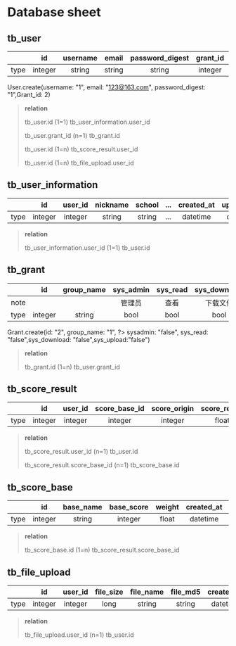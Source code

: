 # Database sheet

## tb_user

|      |   id    | username | email  | password_digest | grant_id | created_at | updated_at |
| :--: | :-----: | :------: | :----: | :-------------: | :------: | :--------: | :--------: |
| type | integer |  string  | string |     string      | integer  |  datetime  |  datetime  |

User.create(username: "1", email: "123@163.com", password_digest: "1",Grant_id: 2)

> **relation**
>
> tb_user.id (1=1) tb_user_information.user_id
>
> tb_user.grant_id (n=1) tb_grant.id
>
> tb_user.id (1=n) tb_score_result.user_id
>
> tb_user.id (1=n) tb_file_upload.user_id

## tb_user_information

|      |   id    | user_id | nickname | school | ...  | created_at | updated_at |
| :--: | :-----: | :-----: | :------: | :----: | :--: | :--------: | :--------: |
| type | integer | integer |  string  | string | ...  |  datetime  |  datetime  |

> **relation**
>
> tb_user_information.user_id (1=1) tb_user.id

## tb_grant

|      |   id    | group_name | sys_admin | sys_read | sys_download | sys_upload | ...  | created_at | updated_at |
| :--: | :-----: | :--------: | :-------: | :------: | :----------: | :--------: | :--: | :--------: | :--------: |
| note |         |            |  管理员   |   查看   |   下载文件   |  上传文件  |      |            |            |
| type | integer |   string   |   bool    |   bool   |     bool     |    bool    | ...  |  datetime  |  datetime  |

Grant.create(id: "2", group_name: "1", ?> sysadmin: "false", sys_read: "false",sys_download: "false",sys_upload:"false")

> **relation**
>
> tb_grant.id (1=n) tb_user.grant_id

## tb_score_result

|      |   id    | user_id | score_base_id | score_origin | score_result | created_at | updated_at |
| :--: | :-----: | :-----: | :-----------: | :----------: | :----------: | :--------: | :--------: |
| type | integer | integer |    integer    |   integer    |    float     |  datetime  |  datetime  |

> **relation**
>
> tb_score_result.user_id (n=1) tb_user.id
>
> tb_score_result.score_base_id (n=1) tb_score_base.id

## tb_score_base

|      |   id    | base_name | base_score | weight | created_at | updated_at |
| :--: | :-----: | :-------: | :--------: | :----: | :--------: | :--------: |
| type | integer |  string   |  integer   | float  |  datetime  |  datetime  |

> **relation**
>
> tb_score_base.id (1=n) tb_score_result.score_base_id

## tb_file_upload

|      |   id    | user_id | file_size | file_name | file_md5 | created_at | updated_at |
| :--: | :-----: | :-----: | :-------: | :-------: | :------: | :--------: | :--------: |
| type | integer | integer |   long    |  string   |  string  |  datetime  |  datetime  |

> **relation**
>
> tb_file_upload.user_id (n=1) tb_user.id